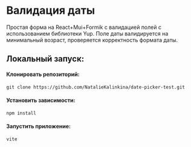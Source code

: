 # Валидация даты

Простая форма на React+Mui+Formik с валидацией полей с использованием библиотеки Yup. Поле даты валидируется на минимальный возраст, проверяется корректность формата даты.

## Локальный запуск:

#### Клонировать репозиторий:

```
git clone https://github.com/NatalieKalinkina/date-picker-test.git
```

#### Установить зависимости:

```
npm install
```

#### Запустить приложение:

```
vite
```
